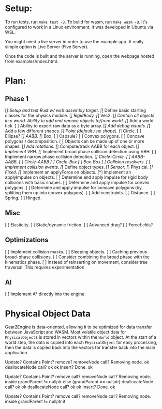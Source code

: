 
# Setup:
To run tests, run `make test -B`. To build for wasm, run `make wasm -B`. It's configured to work in a Linux environment. It was developed in Ubuntu via WSL.

You might need a live server in order to use the example app. A really simple option is Live Server (Five Server). 

Once the code is built and the server is running, open the webpage hosted from examples/index.html.

# Plan:

## Phase 1
[*] Setup and test Rust w/ web assembly target.
[*] Define basic starting classes for the physics module.
	[*] RigidBody.
	[*] Vec2.
[*] Contain all objects in a world. Ability to add and remove objects to/from world.
[*] Add a world tick.
[ ] Ability to export raw data as a byte array.
[*] Add debug visuals.
[*] Add a few different shapes.
	[*] Point (default / no shape).
	[*] Circle.
	[ ] Ellipse?
	[*] AABB.
	[*] Box.
	[ ] Capsule?
	[ ] Convex polygons.
	[ ] Concave polygons / decomposition.
[ ] Objects can be made up of one or more shapes.
[*] Add rotations.
[*] Compute/track AABB for each object.
[*] Implement VBH.
[*] Implement broad phase collision detection using VBH.
[ ] Implement narrow phase collision detection.
	[*] Circle-Circle.
	[ ] AABB-AABB.
	[ ] Circle-AABB
	[ ] Circle-Box
	[ ] Box-Box
[ ] Collision resolvers.
[ ] Implement collision events.
[*] Define object types.
	[*] Sensor.
	[*] Physical.
	[*] Fixed.
[*] Implement an applyForce on objects.
[*] Implement an applyImpulse on objects.
[ ] Determine and apply impulse for rigid body collisions with basic shapes.
[ ] Determine and apply impulse for convex polygons.
[ ] Determine and apply impulse for concave polygons (by splitting them up into convex polygons).
[ ] Add constraints.
	[ ] Distance.
	[ ] Spring.
	[ ] Hinged.

## Misc
[ ] Elasticity.
[ ]	Static/dynamic friction.
[ ] Advanced drag?
[ ] Forcefields?

## Optimizations
[ ] Implement collision masks.
[ ] Sleeping objects.
[ ] Caching previous broad-phase collisions.
[ ] Consider combining the broad phase with the kinematics phase.
[ ] Instead of reinserting on movement, consider tree traversal. This requires experimentation.

## AI
[ ] Implement A* directly into the engine.


# Physical Object Data

Gear2Engine is data-oriented, allowing it to be optimized for data transfer between JavaScript and WASM. Most volatile object data for `PhysicalObject`s is stored in vectors within the `World` object. At the start of a world step, the data is copied into each `PhysicalObject` for easy processing, then the data is copied back into the vectors for transfer back into the main application. 




Update?
	Contains Point?
	remove?
		removeNode call?
			Removing node.
		ok
		deallocateNode call?
		ok
	ok
	Insert?
	Done.
ok

Update?
	Contains Point?
	remove call?
		removeNode call?
			Removing node.
			inside grandParent != nullptr else (grandParent == nullptr)
			deallocateNode call?
			ok
		ok
		deallocateNode call?
		ok
	ok
	Insert?
	Done.
ok

Update?
	Contains Point?
	remove call?
		removeNode call?
			Removing node.
			inside grandParent != nullptr if